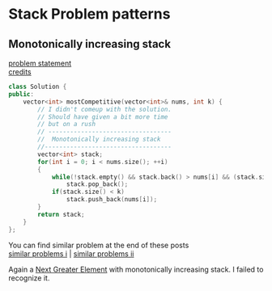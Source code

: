 # Stack Problem patterns

## Monotonically increasing stack
[problem statement](https://leetcode.com/problems/find-the-most-competitive-subsequence/submissions/)    
[credits](https://leetcode.com/problems/find-the-most-competitive-subsequence/discuss/952786/JavaC%2B%2BPython-One-Pass-Stack-Solution)

```cpp
class Solution {
public:
    vector<int> mostCompetitive(vector<int>& nums, int k) {
        // I didn't comeup with the solution.
        // Should have given a bit more time
        // but on a rush
        // ----------------------------------
        //  Monotonically increasing stack
        //-----------------------------------
        vector<int> stack;
        for(int i = 0; i < nums.size(); ++i)
        {
            while(!stack.empty() && stack.back() > nums[i] && (stack.size()-1)+(nums.size()-i)>=k)
                stack.pop_back();
            if(stack.size() < k)
                stack.push_back(nums[i]);
        }
        return stack;
    }
};
```

You can find similar problem at the end of these posts  
[similar problems i](https://leetcode.com/problems/find-the-most-competitive-subsequence/discuss/952786/JavaC%2B%2BPython-One-Pass-Stack-Solution) |
[similar problems ii](https://leetcode.com/problems/find-the-most-competitive-subsequence/discuss/952794/JavaPython-3-1-pass-Monotonic-Stack-w-14-SIMILAR-problems-brief-explanation-and-analysis.)

Again a [Next Greater Element](https://leetcode.com/problems/next-greater-element-i/)
with monotonically increasing stack. I failed to recognize it.
